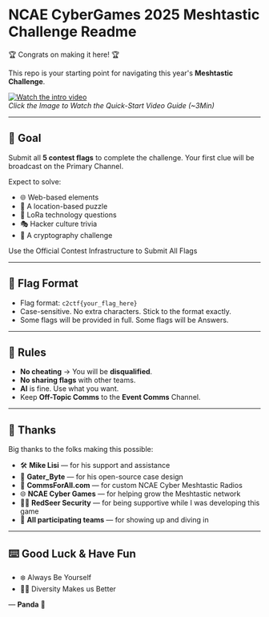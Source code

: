 # NCAE CyberGames 2025 Meshtastic Challenge Readme

🏆 Congrats on making it here! 🏆

This repo is your starting point for navigating this year's **Meshtastic Challenge**.

[![Watch the intro video](https://img.youtube.com/vi/IoaoYbrdtlU/0.jpg)](https://www.youtube.com/watch?v=IoaoYbrdtlU)  
*Click the Image to Watch the Quick-Start Video Guide (~3Min)*

---

## 🎯 Goal

Submit all **5 contest flags** to complete the challenge.
Your first clue will be broadcast on the Primary Channel. 

Expect to solve:

- 🌐 Web-based elements  
- 📍 A location-based puzzle  
- 📡 LoRa technology questions  
- 🎭 Hacker culture trivia  
- 🔐 A cryptography challenge  

Use the Official Contest Infrastructure to Submit All Flags

---

## 🏁 Flag Format

- Flag format: `c2ctf{your_flag_here}`  
- Case-sensitive. No extra characters. Stick to the format exactly.
- Some flags will be provided in full. Some flags will be Answers. 

---

## 🚫 Rules

- **No cheating** → You will be **disqualified**.
- **No sharing flags** with other teams.
- **AI** is fine. Use what you want.
- Keep **Off-Topic Comms** to the **Event Comms** Channel.

---

## 🙌 Thanks

Big thanks to the folks making this possible:

- 🛠 **Mike Lisi** — for his support and assistance  
- 🐊 **Gater_Byte** — for his open-source case design  
- 📶 **CommsForAll.com** — for custom NCAE Cyber Meshtastic Radios
- 🌐 **NCAE Cyber Games** — for helping grow the Meshtastic network
- 🧑‍💼 **RedSeer Security** — for being supportive while I was developing this game  
- 🧠 **All participating teams** — for showing up and diving in  

---

## ⌨️ Good Luck & Have Fun

- ❄️ Always Be Yourself
- 🏳️‍🌈 Diversity Makes us Better

— **Panda** 🐼
